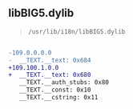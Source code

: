 ## libBIG5.dylib

> `/usr/lib/i18n/libBIG5.dylib`

```diff

-109.0.0.0.0
-  __TEXT.__text: 0x684
+109.100.1.0.0
+  __TEXT.__text: 0x680
   __TEXT.__auth_stubs: 0x80
   __TEXT.__const: 0x10
   __TEXT.__cstring: 0x11

```
